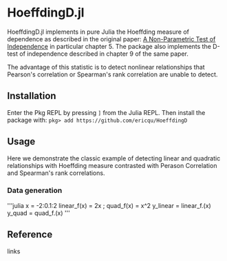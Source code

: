 # HoeffdingD.jl
HoeffdingD.jl implements in pure Julia the Hoeffding measure of dependence as described in the original paper: [A Non-Parametric Test of Independence](https://projecteuclid.org/journals/annals-of-mathematical-statistics/volume-19/issue-4/A-Non-Parametric-Test-of-Independence/10.1214/aoms/1177730150.full) in particular chapter 5. The package also implements the D-test of independence described in chapter 9 of the same paper.

The advantage of this statistic is to detect nonlinear relationships that Pearson's correlation or Spearman's rank correlation are unable to detect.

## Installation
Enter the Pkg REPL by pressing ```]``` from the Julia REPL. Then install the package with: ```pkg> add https://github.com/ericqu/HoeffdingD```

## Usage

Here we demonstrate the classic example of detecting linear and quadratic relationships with Hoeffding measure contrasted with Perason Correlation and Spearman's rank correlations.

### Data generation
'''julia 
x = -2:0.1:2
linear_f(x) = 2x ; quad_f(x) = x^2
y_linear = linear_f.(x)
y_quad = quad_f.(x)
'''



## Reference
links